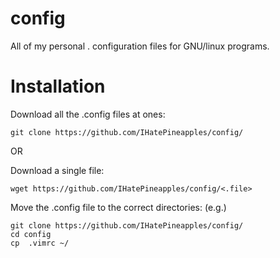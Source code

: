 # config

All of my personal . configuration files for GNU/linux programs.

# Installation   

Download all the .config files at ones:

```
git clone https://github.com/IHatePineapples/config/
```
OR

Download a single file:

```
wget https://github.com/IHatePineapples/config/<.file>
```
Move the .config file to the correct directories: (e.g.)

```
git clone https://github.com/IHatePineapples/config/
cd config
cp  .vimrc ~/
```
